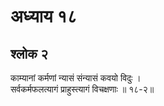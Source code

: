 # अध्याय १८

## श्लोक २

काम्यानां कर्मणां न्यासं संन्यासं कवयो विदुः ।<br>सर्वकर्मफलत्यागं प्राहुस्त्यागं विचक्षणाः ॥ १८-२॥<br><br>

